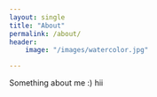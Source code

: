 ```yaml
---
layout: single
title: "About"
permalink: /about/
header:
    image: "/images/watercolor.jpg"

---
```


Something about me :) hii